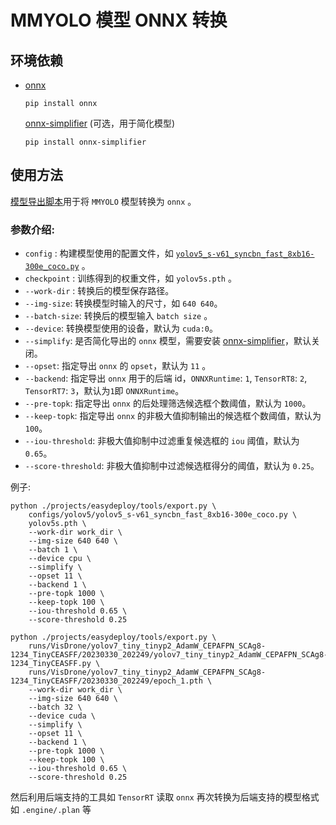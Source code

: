 # MMYOLO 模型 ONNX 转换

## 环境依赖

- [onnx](https://github.com/onnx/onnx)

  ```shell
  pip install onnx
  ```

  [onnx-simplifier](https://github.com/daquexian/onnx-simplifier) (可选，用于简化模型)

  ```shell
  pip install onnx-simplifier
  ```

## 使用方法

[模型导出脚本](./projects/easydeploy/tools/export.py)用于将 `MMYOLO` 模型转换为 `onnx` 。

### 参数介绍:

- `config` : 构建模型使用的配置文件，如 [`yolov5_s-v61_syncbn_fast_8xb16-300e_coco.py`](./configs/yolov5/yolov5_s-v61_syncbn_fast_8xb16-300e_coco.py) 。
- `checkpoint` : 训练得到的权重文件，如 `yolov5s.pth` 。
- `--work-dir` : 转换后的模型保存路径。
- `--img-size`: 转换模型时输入的尺寸，如 `640 640`。
- `--batch-size`: 转换后的模型输入 `batch size` 。
- `--device`: 转换模型使用的设备，默认为 `cuda:0`。
- `--simplify`: 是否简化导出的 `onnx` 模型，需要安装 [onnx-simplifier](https://github.com/daquexian/onnx-simplifier)，默认关闭。
- `--opset`: 指定导出 `onnx` 的 `opset`，默认为 `11` 。
- `--backend`: 指定导出 `onnx` 用于的后端 id，`ONNXRuntime`: `1`, `TensorRT8`: `2`, `TensorRT7`: `3`，默认为`1`即 `ONNXRuntime`。
- `--pre-topk`: 指定导出 `onnx` 的后处理筛选候选框个数阈值，默认为 `1000`。
- `--keep-topk`: 指定导出 `onnx` 的非极大值抑制输出的候选框个数阈值，默认为 `100`。
- `--iou-threshold`: 非极大值抑制中过滤重复候选框的 `iou` 阈值，默认为 `0.65`。
- `--score-threshold`: 非极大值抑制中过滤候选框得分的阈值，默认为 `0.25`。

例子:

```shell
python ./projects/easydeploy/tools/export.py \
	configs/yolov5/yolov5_s-v61_syncbn_fast_8xb16-300e_coco.py \
	yolov5s.pth \
	--work-dir work_dir \
    --img-size 640 640 \
    --batch 1 \
    --device cpu \
    --simplify \
	--opset 11 \
	--backend 1 \
	--pre-topk 1000 \
	--keep-topk 100 \
	--iou-threshold 0.65 \
	--score-threshold 0.25
```

```shell
python ./projects/easydeploy/tools/export.py \
	runs/VisDrone/yolov7_tiny_tinyp2_AdamW_CEPAFPN_SCAg8-1234_TinyCEASFF/20230330_202249/yolov7_tiny_tinyp2_AdamW_CEPAFPN_SCAg8-1234_TinyCEASFF.py \
	runs/VisDrone/yolov7_tiny_tinyp2_AdamW_CEPAFPN_SCAg8-1234_TinyCEASFF/20230330_202249/epoch_1.pth \
	--work-dir work_dir \
    --img-size 640 640 \
    --batch 32 \
    --device cuda \
    --simplify \
	--opset 11 \
	--backend 1 \
	--pre-topk 1000 \
	--keep-topk 100 \
	--iou-threshold 0.65 \
	--score-threshold 0.25
```

然后利用后端支持的工具如 `TensorRT` 读取 `onnx` 再次转换为后端支持的模型格式如 `.engine/.plan` 等
